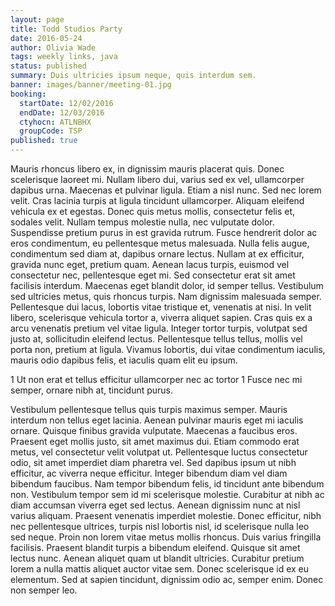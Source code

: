 ```yaml
---
layout: page
title: Todd Studios Party
date: 2016-05-24
author: Olivia Wade
tags: weekly links, java
status: published
summary: Duis ultricies ipsum neque, quis interdum sem.
banner: images/banner/meeting-01.jpg
booking:
  startDate: 12/02/2016
  endDate: 12/03/2016
  ctyhocn: ATLNBHX
  groupCode: TSP
published: true
---
```

Mauris rhoncus libero ex, in dignissim mauris placerat quis. Donec scelerisque laoreet mi. Nullam libero dui, varius sed ex vel, ullamcorper dapibus urna. Maecenas et pulvinar ligula. Etiam a nisl nunc. Sed nec lorem velit. Cras lacinia turpis at ligula tincidunt ullamcorper. Aliquam eleifend vehicula ex et egestas. Donec quis metus mollis, consectetur felis et, sodales velit. Nullam tempus molestie nulla, nec vulputate dolor.
Suspendisse pretium purus in est gravida rutrum. Fusce hendrerit dolor ac eros condimentum, eu pellentesque metus malesuada. Nulla felis augue, condimentum sed diam at, dapibus ornare lectus. Nullam at ex efficitur, gravida nunc eget, pretium quam. Aenean lacus turpis, euismod vel consectetur nec, pellentesque eget mi. Sed consectetur erat sit amet facilisis interdum. Maecenas eget blandit dolor, id semper tellus. Vestibulum sed ultricies metus, quis rhoncus turpis. Nam dignissim malesuada semper. Pellentesque dui lacus, lobortis vitae tristique et, venenatis at nisi. In velit libero, scelerisque vehicula tortor a, viverra aliquet sapien. Cras quis ex a arcu venenatis pretium vel vitae ligula. Integer tortor turpis, volutpat sed justo at, sollicitudin eleifend lectus. Pellentesque tellus tellus, mollis vel porta non, pretium at ligula. Vivamus lobortis, dui vitae condimentum iaculis, mauris odio dapibus felis, et iaculis quam elit eu ipsum.

1 Ut non erat et tellus efficitur ullamcorper nec ac tortor
1 Fusce nec mi semper, ornare nibh at, tincidunt purus.

Vestibulum pellentesque tellus quis turpis maximus semper. Mauris interdum non tellus eget lacinia. Aenean pulvinar mauris eget mi iaculis ornare. Quisque finibus gravida vulputate. Maecenas a faucibus eros. Praesent eget mollis justo, sit amet maximus dui. Etiam commodo erat metus, vel consectetur velit volutpat ut. Pellentesque luctus consectetur odio, sit amet imperdiet diam pharetra vel. Sed dapibus ipsum ut nibh efficitur, ac viverra neque efficitur. Integer bibendum diam vel diam bibendum faucibus. Nam tempor bibendum felis, id tincidunt ante bibendum non.
Vestibulum tempor sem id mi scelerisque molestie. Curabitur at nibh ac diam accumsan viverra eget sed lectus. Aenean dignissim nunc at nisl varius aliquam. Praesent venenatis imperdiet molestie. Donec efficitur, nibh nec pellentesque ultrices, turpis nisl lobortis nisl, id scelerisque nulla leo sed neque. Proin non lorem vitae metus mollis rhoncus. Duis varius fringilla facilisis. Praesent blandit turpis a bibendum eleifend. Quisque sit amet lectus nunc. Aenean aliquet quam ut blandit ultricies. Curabitur pretium lorem a nulla mattis aliquet auctor vitae sem. Donec scelerisque id ex eu elementum. Sed at sapien tincidunt, dignissim odio ac, semper enim. Donec non semper leo.
